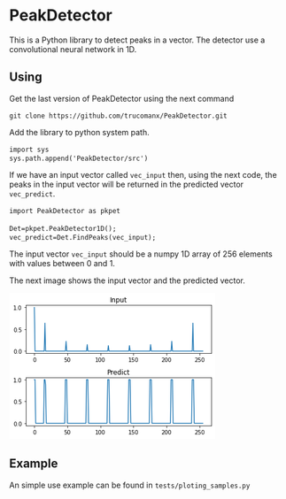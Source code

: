 # PeakDetector

This is a Python library to  detect peaks in a vector.
The detector use a convolutional neural network in 1D.


## Using

Get the last version of PeakDetector using the next command

    git clone https://github.com/trucomanx/PeakDetector.git

Add the library to python system path.

    import sys
    sys.path.append('PeakDetector/src')

If we have an input vector called `vec_input` then, using the next code, the peaks in the input vector will be returned in the predicted vector `vec_predict`.

    import PeakDetector as pkpet
    
    Det=pkpet.PeakDetector1D();
    vec_predict=Det.FindPeaks(vec_input);

The input vector `vec_input` should be a numpy 1D array of 256 elements with values between 0 and 1.

The next image shows the input vector and the predicted vector.

![Input and prediction](screenshot.png)

## Example

An simple use example can be found in `tests/ploting_samples.py`
